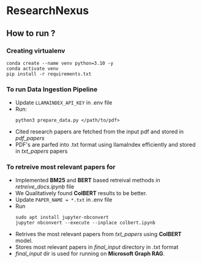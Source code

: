 # ResearchNexus

## How to run ?

### Creating virtualenv
```
conda create --name venv python=3.10 -y
conda activate venv
pip install -r requirements.txt
```

### To run Data Ingestion Pipeline
- Update `LLAMAINDEX_API_KEY` in .env file
- Run:
    ```
    python3 prepare_data.py </path/to/pdf>
    ```
- Cited research papers are fetched from the input pdf and stored in *pdf_papers*
- PDF's are parfed into .txt format using llamaIndex efficiently and stored in *txt_papers* papers

### To retreive most relevant papers for 
- Implemented __BM25__ and __BERT__ based retreival methods in *retreive_docs.ipynb* file
- We Qualitatively found __ColBERT__ results to be better.
- Update `PAPER_NAME = *.txt` in .env file
- Run 
    ```
    sudo apt install jupyter-nbconvert
    jupyter nbconvert --execute --inplace colbert.ipynb
    ```
- Retrives the most relevant papers from *txt_papers* using __ColBERT__ model.
- Stores most relevant papers in *final_input* directory in .txt format
- *final_input* dir is used for running on __Microsoft Graph RAG__.